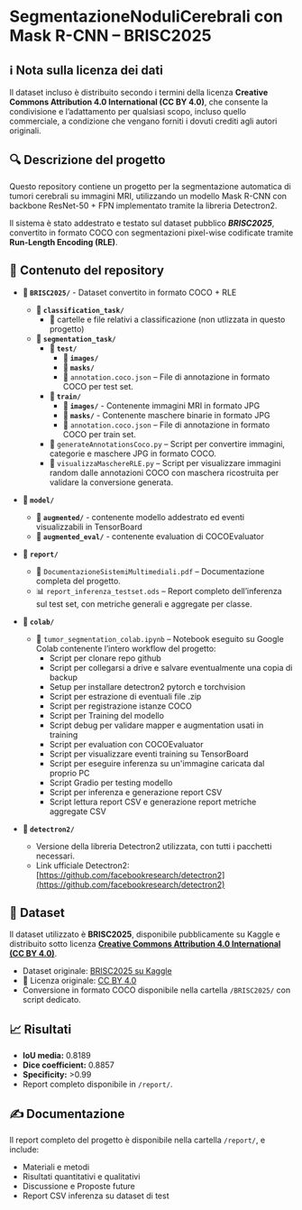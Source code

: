 # SegmentazioneNoduliCerebrali con Mask R-CNN – BRISC2025

## ℹ️ Nota sulla licenza dei dati
Il dataset incluso è distribuito secondo i termini della licenza **Creative Commons Attribution 4.0 International (CC BY 4.0)**, che consente la condivisione e l’adattamento per qualsiasi scopo, incluso quello commerciale, a condizione che vengano forniti i dovuti crediti agli autori originali.

## 🔍 Descrizione del progetto
Questo repository contiene un progetto per la segmentazione automatica di tumori cerebrali su immagini MRI, utilizzando un modello Mask R-CNN con backbone ResNet-50 + FPN implementato tramite la libreria Detectron2.

Il sistema è stato addestrato e testato sul dataset pubblico **_BRISC2025_**, convertito in formato COCO con segmentazioni pixel-wise codificate tramite **Run-Length Encoding (RLE)**.

## 📁 Contenuto del repository
- **📁 `BRISC2025/`**  - Dataset convertito in formato COCO + RLE
  - **📁 `classification_task/`**
    - 📄 cartelle e file relativi a classificazione (non utlizzata in questo progetto)
  - **📁 `segmentation_task/`**
    - **📁 `test/`**
      - **📁 `images/`**
      - **📁 `masks/`**
      - 📄 `annotation.coco.json` – File di annotazione in formato COCO per test set.  
    - **📁 `train/`**
      - **📁 `images/`** - Contenente immagini MRI in formato JPG
      - **📁 `masks/`** - Contenente maschere binarie in formato JPG
      - 📄 `annotation.coco.json` – File di annotazione in formato COCO per train set. 
    - 🐍 `generateAnnotationsCoco.py` – Script per convertire immagini, categorie e maschere JPG in formato COCO.  
    - 🐍 `visualizzaMaschereRLE.py` – Script per visualizzare immagini random dalle annotazioni COCO con maschera ricostruita per validare la conversione generata. 

- **📁 `model/`**
  - **📁 `augmented/`** - contenente modello addestrato ed eventi visualizzabili in TensorBoard
  - **📁 `augmented_eval/`**  - contenente evaluation di COCOEvaluator

- **📁 `report/`**  
  - 📄 `DocumentazioneSistemiMultimediali.pdf` – Documentazione completa del progetto.  
  - 📊 `report_inferenza_testset.ods` – Report completo dell’inferenza sul test set, con metriche generali e aggregate per classe.

- **📁 `colab/`**  
  - 📓 `tumor_segmentation_colab.ipynb` – Notebook eseguito su Google Colab contenente l’intero workflow del progetto:
    - Script per clonare repo github
    - Script per collegarsi a drive e salvare eventualmente una copia di backup
    - Setup per installare detectron2 pytorch e torchvision
    - Script per estrazione di eventuali file .zip
    - Script per registrazione istanze COCO
    - Script per Training del modello
    - Script debug per validare mapper e augmentation usati in training
    - Script per evaluation con COCOEvaluator
    - Script per visualizzare eventi training su TensorBoard
    - Script per eseguire inferenza su un'immagine caricata dal proprio PC
    - Script Gradio per testing modello
    - Script per inferenza e generazione report CSV
    - Script lettura report CSV e generazione report metriche aggregate CSV

- **📁 `detectron2/`**  
  - Versione della libreria Detectron2 utilizzata, con tutti i pacchetti necessari.  
  - Link ufficiale Detectron2: [https://github.com/facebookresearch/detectron2](https://github.com/facebookresearch/detectron2)

## 📑 Dataset
Il dataset utilizzato è **BRISC2025**, disponibile pubblicamente su Kaggle e distribuito sotto licenza **[Creative Commons Attribution 4.0 International (CC BY 4.0)](https://creativecommons.org/licenses/by/4.0/)**.

- Dataset originale: [BRISC2025 su Kaggle](https://www.kaggle.com/datasets/briscdataset/brisc2025)
- 🔗 Licenza originale: [CC BY 4.0](https://creativecommons.org/licenses/by/4.0/)
- Conversione in formato COCO disponibile nella cartella `/BRISC2025/` con script dedicato.

## 📈 Risultati
- **IoU media:** 0.8189  
- **Dice coefficient:** 0.8857  
- **Specificity:** >0.99  
- Report completo disponibile in `/report/`.

## ✍️ Documentazione
Il report completo del progetto è disponibile nella cartella `/report/`, e include:  
- Materiali e metodi
- Risultati quantitativi e qualitativi
- Discussione e Proposte future
- Report CSV inferenza su dataset di test
